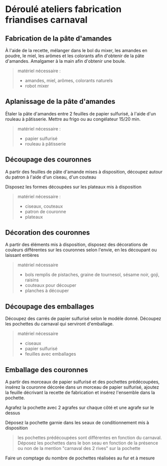 # Déroulé ateliers fabrication friandises carnaval

## Fabrication de la pâte d'amandes

À l'aide de la recette, mélanger dans le bol du mixer, les amandes en poudre, le miel, les arômes et les colorants afin d'obtenir de la pâte d'amandes.
Amalgamer à la main afin d'obtenir une boule.

> matériel nécessaire : 
>
> * amandes, miel, arômes, colorants naturels
> * robot mixer


## Aplanissage de la pâte d'amandes

Étaler la pâte d'amandes entre 2 feuilles de papier sulfurisé, à l'aide d'un rouleau à pâtisserie.
Mettre au frigo ou au congélateur 15/20 min.

> matériel nécessaire : 
>
> * papier sulfurisé
> * rouleau à pâtisserie

## Découpage des couronnes

A partir des feuilles de pâte d'amande mises à disposition, découpez autour du patron à l'aide d'un ciseau, d'un couteau 

Disposez les formes découpées sur les plateaux mis à disposition

> matériel nécessaire : 
>
> * ciseaux, couteaux
> * patron de couronne
> * plateaux

## Décoration des couronnes

A partir des éléments mis à disposition, disposez des décorations de couleurs différentes sur les couronnes selon l'envie, en les découpant ou laissant entières

> matériel nécessaire
>
> * bols remplis de pistaches, graine de tournesol, sésame noir, goji, raisins
> * couteaux pour découper
> * planches à découper

## Découpage des emballages

Découpez des carrés de papier sulfurisé selon le modèle donné.
Découpez les pochettes du carnaval qui serviront d'emballage.


> matériel nécessaire
>
> * ciseaux
> * papier sulfurisé
> * feuilles avec emballages


## Emballage des couronnes

A partir des morceaux de papier sulfurisé et des pochettes prédécoupées, insérez la couronne décorée dans un morceau de papier sulfurisé, ajoutez la feuille décrivant la recette de fabrication et insérez l'ensemble dans la pochette.

Agrafez la pochette avec 2 agrafes sur chaque côté et une agrafe sur le dessus

Déposez la pochette garnie dans les seaux de conditionnement mis à disposition

> les pochettes prédécoupées sont différentes en fonction du carnaval. Déposez les pochettes dans le bon seau en fonction de la présence ou non de la mention "carnaval des 2 rives" sur la pochette

Faire un comptage du nombre de pochettes réalisées au fur et à mesure

<!--stackedit_data:
eyJoaXN0b3J5IjpbLTEyMzk3NjU2OThdfQ==
-->
